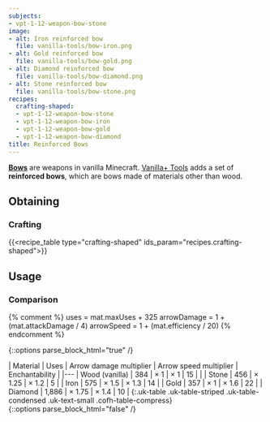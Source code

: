 ```yaml
---
subjects:
- vpt-1-12-weapon-bow-stone
image:
- alt: Iron reinforced bow
  file: vanilla-tools/bow-iron.png
- alt: Gold reinforced bow
  file: vanilla-tools/bow-gold.png
- alt: Diamond reinforced bow
  file: vanilla-tools/bow-diamond.png
- alt: Stone reinforced bow
  file: vanilla-tools/bow-stone.png
recipes:
  crafting-shaped:
  - vpt-1-12-weapon-bow-stone
  - vpt-1-12-weapon-bow-iron
  - vpt-1-12-weapon-bow-gold
  - vpt-1-12-weapon-bow-diamond
title: Reinforced Bows
---
```


**[Bows](https://minecraft.gamepedia.com/Bow)** are weapons in vanilla
Minecraft. [Vanilla+ Tools](../) adds a set of
**reinforced bows**, which are bows made of materials other than wood.


Obtaining
---------

### Crafting
{{<recipe_table type="crafting-shaped" ids_param="recipes.crafting-shaped">}}


Usage
-----

### Comparison
{% comment %}
uses = mat.maxUses + 325
arrowDamage = 1 + (mat.attackDamage / 4)
arrowSpeed = 1 + (mat.efficiency / 20)
{% endcomment %}

{::options parse_block_html="true" /}
<div class="uk-overflow-container">
| Material | Uses | Arrow damage multiplier | Arrow speed multiplier | Enchantability |
|---
| Wood (vanilla) | 384 | × 1 | × 1 | 15 |
|
| Stone | 456 | × 1.25 | × 1.2 | 5 |
| Iron | 575 | × 1.5 | × 1.3 | 14 |
| Gold | 357 | × 1 | × 1.6 | 22 |
| Diamond | 1,886 | × 1.75 | × 1.4 | 10 |
{:.uk-table .uk-table-striped .uk-table-condensed .uk-text-small .cofh-table-compress}
</div>
{::options parse_block_html="false" /}
